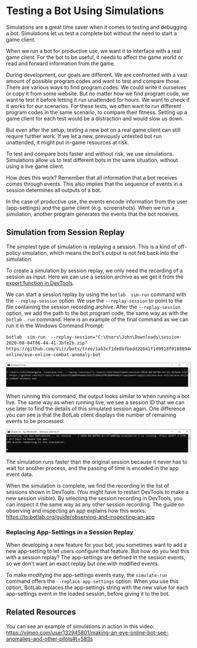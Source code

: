 # Testing a Bot Using Simulations

Simulations are a great time saver when it comes to testing and debugging a bot. Simulations let us test a complete bot without the need to start a game client.

When we run a bot for productive use, we want it to interface with a real game client. For the bot to be useful, it needs to affect the game world or read and forward information from the game.

During development, our goals are different. We are confronted with a vast amount of possible program codes and want to test and compare those. There are various ways to find program codes. We could write it ourselves or copy it from some website. But no matter how we find program code, we want to test it before letting it run unattended for hours. We want to check if it works for our scenarios. For these tests, we often want to run different program codes in the same scenario, to compare their fitness. Setting up a game client for each test would be a distraction and would slow us down.

But even after the setup, testing a new bot on a real game client can still require further work. If we let a new, previously untested bot run unattended, it might put in-game resources at risk.

To test and compare bots faster and without risk, we use simulations. Simulations allow us to test different bots in the same situation, without using a live game client.

How does this work? Remember that all information that a bot receives comes through events. This also implies that the sequence of events in a session determines all outputs of a bot.

In the case of productive use, the events encode information from the user (app-settings) and the game client (e.g. screenshots). When we run a simulation, another program generates the events that the bot receives.

## Simulation from Session Replay

The simplest type of simulation is replaying a session. This is a kind of off-policy simulation, which means the bot's output is not fed back into the simulation.

To create a simulation by session replay, we only need the recording of a session as input. Here we can use a session archive as we get it from the [export function in DevTools](https://to.botlab.org/guide/how-to-report-an-issue-with-a-bot-or-request-a-new-feature).

We can start a session replay by using the `botlab  sim-run` command with the `--replay-session` option. We use the `--replay-session` to point to the file containing the session recording archive. After the `--replay-session` option, we add the path to the bot program code, the same way as with the `botlab  run` command.
Here is an example of the final command as we can run it in the Windows Command Prompt:

```
botlab  sim-run  --replay-session="C:\Users\John\Downloads\session-2020-08-04T06-44-41-3bfe2b.zip"  https://github.com/Viir/bots/tree/1ab3cf1de8bfbedd22641f1d9918f0188894e013/implement/applications/eve-online/eve-online-combat-anomaly-bot
```

![command to simulate-run in Command Prompt](./image/2020-08-08-simulate-run-cmd.png)

When running this command, the output looks similar to when running a bot live. The same way as when running live, we see a session ID that we can use later to find the details of this simulated session again. One difference you can see is that the BotLab client displays the number of remaining events to be processed:

![BotLab displays progress during simulate-run](./image/2020-08-08-simulate-run-progress.png)

The simulation runs faster than the original session because it never has to wait for another process, and the passing of time is encoded in the app event data.

When the simulation is complete, we find the recording in the list of sessions shown in DevTools. (You might have to restart DevTools to make a new session visible). By selecting the session recording in DevTools, you can inspect it the same way as any other session recording. The guide on observing and inspecting an app explains how this works: https://to.botlab.org/guide/observing-and-inspecting-an-app

### Replacing App-Settings in a Session Replay

When developing a new feature for your bot, you sometimes want to add a new app-setting to let users configure that feature. But how do you test this with a session replay? The app-settings are defined in the session events, so we don't want an exact replay but one with modified events.

To make modifying the app-settings events easy, the `simulate-run` command offers the `--replace-app-settings` option. When you use this option, BotLab replaces the app-settings string with the new value for each app-settings event in the loaded session, before giving it to the bot.

## Related Resources

You can see an example of simulations in action in this video: https://vimeo.com/user132945801/making-an-eve-online-bot-see-anomalies-and-other-pilots#t=583s
